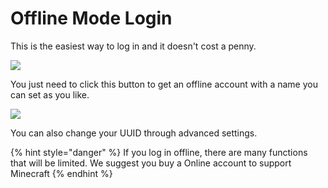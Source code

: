# Offline Mode Login

This is the easiest way to log in and it doesn't cost a penny.

![](../../.gitbook/assets/Screenshot\_2022-08-14-17-00-39-70\_d17cc25ab2657fb.jpg)

You just need to click this button to get an offline account with a name you can set as you like.

![](../../.gitbook/assets/Screenshot\_2022-08-14-17-00-50-31\_d17cc25ab2657fb.jpg)

You can also change your UUID through advanced settings.

{% hint style="danger" %}
If you log in offline, there are many functions that will be limited. We suggest you buy a Online account to support Minecraft
{% endhint %}
